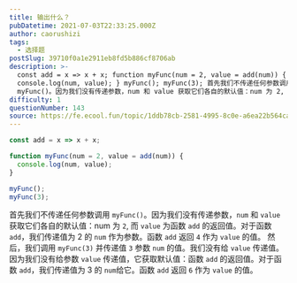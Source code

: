 ```yaml
---
title: 输出什么？
pubDatetime: 2021-07-03T22:33:25.000Z
author: caorushizi
tags:
  - 选择题
postSlug: 39710f0a1e2911eb8fd5b886cf8706ab
description: >-
  const add = x => x + x; function myFunc(num = 2, value = add(num)) {
  console.log(num, value); } myFunc(); myFunc(3); 首先我们不传递任何参数调用
  myFunc()。因为我们没有传递参数，num 和 value 获取它们各自的默认值：num 为 2, 而 value 为函数 add 的
difficulty: 1
questionNumber: 143
source: https://fe.ecool.fun/topic/1ddb78cb-2581-4995-8c0e-a6ea22b564ca
---
```


```javascript
const add = x => x + x;

function myFunc(num = 2, value = add(num)) {
  console.log(num, value);
}

myFunc();
myFunc(3);
```

首先我们不传递任何参数调用 `myFunc()`。因为我们没有传递参数，`num` 和 `value` 获取它们各自的默认值：num 为 `2`, 而 `value` 为函数 `add` 的返回值。对于函数 `add`，我们传递值为 2 的 `num` 作为参数。函数 `add` 返回 `4` 作为 `value` 的值。
然后，我们调用 `myFunc(3)` 并传递值 `3` 参数 `num` 的值。我们没有给 `value` 传递值。因为我们没有给参数 `value` 传递值，它获取默认值：函数 `add` 的返回值。对于函数 `add`，我们传递值为 3 的 `num`给它。函数 `add` 返回 `6` 作为 `value` 的值。
